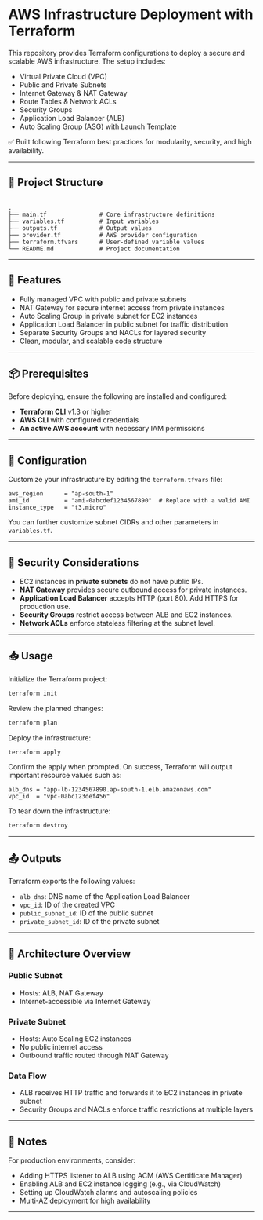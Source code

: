 
#  AWS Infrastructure Deployment with Terraform

This repository provides Terraform configurations to deploy a secure and scalable AWS infrastructure. The setup includes:

- Virtual Private Cloud (VPC)
- Public and Private Subnets
- Internet Gateway & NAT Gateway
- Route Tables & Network ACLs
- Security Groups
- Application Load Balancer (ALB)
- Auto Scaling Group (ASG) with Launch Template

✅ Built following Terraform best practices for modularity, security, and high availability.

---

## 📁 Project Structure

```

.
├── main.tf               # Core infrastructure definitions
├── variables.tf          # Input variables
├── outputs.tf            # Output values
├── provider.tf           # AWS provider configuration
├── terraform.tfvars      # User-defined variable values
└── README.md             # Project documentation

````

---

## 🚀 Features

- Fully managed VPC with public and private subnets
- NAT Gateway for secure internet access from private instances
- Auto Scaling Group in private subnet for EC2 instances
- Application Load Balancer in public subnet for traffic distribution
- Separate Security Groups and NACLs for layered security
- Clean, modular, and scalable code structure

---

## 📦 Prerequisites

Before deploying, ensure the following are installed and configured:

- **Terraform CLI** v1.3 or higher
- **AWS CLI** with configured credentials
- **An active AWS account** with necessary IAM permissions

---

## 🔧 Configuration

Customize your infrastructure by editing the `terraform.tfvars` file:

```hcl
aws_region      = "ap-south-1"
ami_id          = "ami-0abcdef1234567890"  # Replace with a valid AMI
instance_type   = "t3.micro"
````

You can further customize subnet CIDRs and other parameters in `variables.tf`.

---

## 🔐 Security Considerations

* EC2 instances in **private subnets** do not have public IPs.
* **NAT Gateway** provides secure outbound access for private instances.
* **Application Load Balancer** accepts HTTP (port 80). Add HTTPS for production use.
* **Security Groups** restrict access between ALB and EC2 instances.
* **Network ACLs** enforce stateless filtering at the subnet level.

---

## 📥 Usage

Initialize the Terraform project:

```bash
terraform init
```

Review the planned changes:

```bash
terraform plan
```

Deploy the infrastructure:

```bash
terraform apply
```

Confirm the apply when prompted. On success, Terraform will output important resource values such as:

```hcl
alb_dns = "app-lb-1234567890.ap-south-1.elb.amazonaws.com"
vpc_id  = "vpc-0abc123def456"
```

To tear down the infrastructure:

```bash
terraform destroy
```

---

## 📤 Outputs

Terraform exports the following values:

* `alb_dns`: DNS name of the Application Load Balancer
* `vpc_id`: ID of the created VPC
* `public_subnet_id`: ID of the public subnet
* `private_subnet_id`: ID of the private subnet

---

## 🧠 Architecture Overview

### Public Subnet

* Hosts: ALB, NAT Gateway
* Internet-accessible via Internet Gateway

### Private Subnet

* Hosts: Auto Scaling EC2 instances
* No public internet access
* Outbound traffic routed through NAT Gateway

### Data Flow

* ALB receives HTTP traffic and forwards it to EC2 instances in private subnet
* Security Groups and NACLs enforce traffic restrictions at multiple layers

---

## 📌 Notes

For production environments, consider:

* Adding HTTPS listener to ALB using ACM (AWS Certificate Manager)
* Enabling ALB and EC2 instance logging (e.g., via CloudWatch)
* Setting up CloudWatch alarms and autoscaling policies
* Multi-AZ deployment for high availability

---



